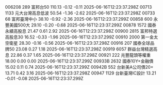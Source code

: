 006208	289	富邦台50	110.13	-0.12	-0.11	2025-06-16T12:23:37.298Z
00713	1133	元大台灣高息低波	50.54	-1.36	-2.62	2025-06-16T12:23:37.298Z
00733	68	富邦臺灣中小	38.10	-0.92	-2.36	2025-06-16T12:23:37.299Z
00858	600	永豐美國500大	29.10	-0.20	-0.68	2025-06-16T12:23:37.299Z
00878	1572	國泰永續高股息	21.47	0.61	2.92	2025-06-16T12:23:37.298Z
00900	2815	富邦特選高股息30	16.52	-0.33	-1.96	2025-06-16T12:23:37.299Z
00910	2000	第一金太空衛星	28.30	-0.16	-0.56	2025-06-16T12:23:37.298Z
00916	207	國泰全球品牌50	23.08	0.27	1.18	2025-06-16T12:23:37.298Z
00919	6057	群益台灣精選高息	22.86	0.37	1.65	2025-06-16T12:23:37.298Z
00921	222	兆豐龍頭等權重	18.00	0.00	0.00	2025-06-16T12:23:37.299Z
00933B	2632	國泰10Y+金融債	15.02	0.11	0.74	2025-06-16T12:23:37.299Z
00942B	552	台新美A公司債20+	13.71	0.42	3.16	2025-06-16T12:23:37.298Z
00947	1129	台新臺灣IC設計	13.21	-0.01	-0.08	2025-06-16T12:23:37.299Z